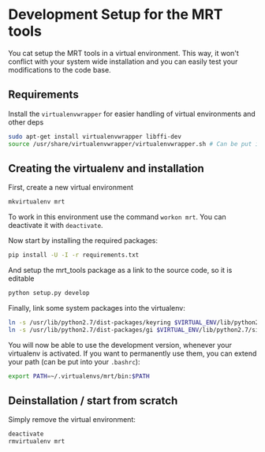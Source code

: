 # Development Setup for the MRT tools
You cat setup the MRT tools in a virtual environment. This way, it won't conflict with your system wide installation and you can easily test your modifications to the code base.

## Requirements
Install the `virtualenvwrapper` for easier handling of virtual environments and other deps
```bash
sudo apt-get install virtualenvwrapper libffi-dev
source /usr/share/virtualenvwrapper/virtualenvwrapper.sh # Can be put into bashrc
```

## Creating the virtualenv and installation
First, create a new virtual environment
```bash
mkvirtualenv mrt
```
To work in this environment use the command `workon mrt`. You can deactivate it with `deactivate`.

Now start by installing the required packages:
```bash
pip install -U -I -r requirements.txt
```
And setup the mrt_tools package as a link to the source code, so it is editable
```bash
python setup.py develop
```

Finally, link some system packages into the virtualenv:
```bash
ln -s /usr/lib/python2.7/dist-packages/keyring $VIRTUAL_ENV/lib/python2.7/site-packages/
ln -s /usr/lib/python2.7/dist-packages/gi $VIRTUAL_ENV/lib/python2.7/site-packages/
```

You will now be able to use the development version, whenever your virtualenv is activated. If you want to permanently use them, you can extend your path (can be put into your `.bashrc`):
```bash
export PATH=~/.virtualenvs/mrt/bin:$PATH
```

## Deinstallation / start from scratch
Simply remove the virtual environment:
```bash
deactivate
rmvirtualenv mrt
```
